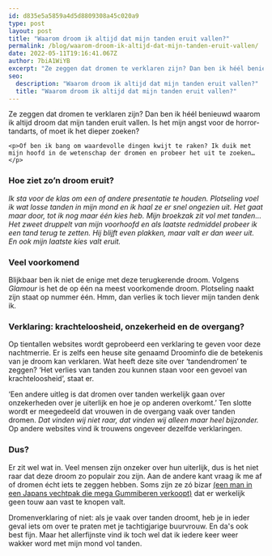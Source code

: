 ```yaml
---
id: d835e5a5859a4d5d8809308a45c020a9
type: post
layout: post
title: "Waarom droom ik altijd dat mijn tanden eruit vallen?"
permalink: /blog/waarom-droom-ik-altijd-dat-mijn-tanden-eruit-vallen/
date: 2022-05-11T19:16:41.067Z
author: 7biA1WiYB
excerpt: "Ze zeggen dat dromen te verklaren zijn? Dan ben ik héél benieuwd waarom ik altijd droom dat mijn tanden eruit vallen. Is het mijn angst voor de horror-tandarts, of moet ik het dieper zoeken?   "
seo:
  description: "Waarom droom ik altijd dat mijn tanden eruit vallen?"
  title: "Waarom droom ik altijd dat mijn tanden eruit vallen?"
---
```

Ze zeggen dat dromen te verklaren zijn? Dan ben ik héél benieuwd waarom ik altijd droom dat mijn tanden eruit vallen. Is het mijn angst voor de horror-tandarts, of moet ik het dieper zoeken?   

    <p>Of ben ik bang om waardevolle dingen kwijt te raken? Ik duik met mijn hoofd in de wetenschap der dromen en probeer het uit te zoeken…</p>
<h3><strong>Hoe ziet zo’n droom eruit?</strong></h3>
<p><em>Ik sta voor de klas om een of andere presentatie te houden. Plotseling voel ik wat losse tanden in mijn mond en ik haal ze er snel ongezien uit. Het gaat maar door, tot ik nog maar één kies heb. Mijn broekzak zit vol met tanden… Het zweet druppelt van mijn voorhoofd en als laatste redmiddel probeer ik een tand terug te zetten. Hij blijft even plakken, maar valt er dan weer uit. En ook mijn laatste kies valt eruit. </em></p>
<h3><strong>Veel voorkomend</strong></h3>
<p>Blijkbaar ben ik niet de enige met deze terugkerende droom. Volgens <em>Glamour </em>is het de op één na meest voorkomende droom. Plotseling naakt zijn staat op nummer één. Hmm, dan verlies ik toch liever mijn tanden denk ik.</p>
<h3><strong>Verklaring: krachteloosheid, onzekerheid en de overgang?</strong></h3>
<p>Op tientallen websites wordt geprobeerd een verklaring te geven voor deze nachtmerrie. Er is zelfs een heuse site genaamd Droominfo die de betekenis van je droom kan verklaren. Wat heeft deze site over ‘tandendromen’ te zeggen? ‘Het verlies van tanden zou kunnen staan voor een gevoel van krachteloosheid’, staat er.</p>
<p>‘Een andere uitleg is dat dromen over tanden werkelijk gaan over onzekerheden over je uiterlijk en hoe je op anderen overkomt.’ Ten slotte wordt er meegedeeld dat vrouwen in de overgang vaak over tanden dromen. <em>Dat vinden wij niet raar, dat vinden wij alleen maar heel bijzonder. </em>Op andere websites vind ik trouwens ongeveer dezelfde verklaringen.</p>
<h3><strong>Dus?</strong></h3>
<p>Er zit wel wat in. Veel mensen zijn onzeker over hun uiterlijk, dus is het niet raar dat deze droom zo populair zou zijn. Aan de andere kant vraag ik me af of dromen écht iets te zeggen hebben. Soms zijn ze zó bizar <a href="https://7dagen.netlify.app/blog/droom-maar-lekker-verder" target="_blank">(een man in een Japans vechtpak die mega Gummiberen verkoopt)</a> dat er werkelijk geen touw aan vast te knopen valt.</p>
<p>Dromenverklaring of niet: als je vaak over tanden droomt, heb je in ieder geval iets om over te praten met je tachtigjarige buurvrouw. En da's ook best fijn. Maar het allerfijnste vind ik toch wel dat ik iedere keer weer wakker word met mijn mond vol tanden.</p>  

